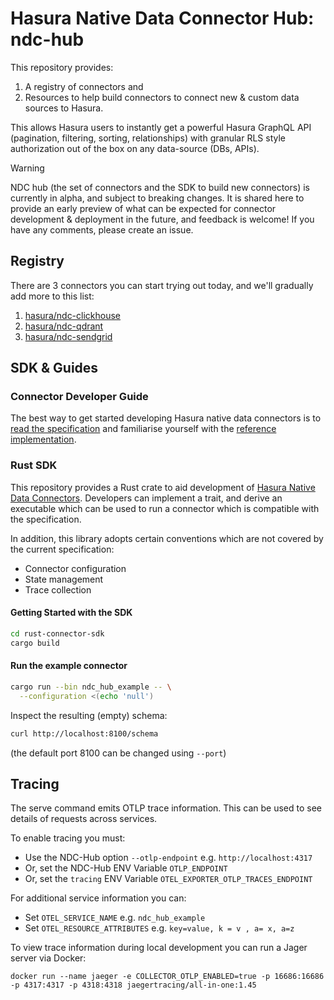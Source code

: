 # Hasura Native Data Connector Hub: ndc-hub

This repository provides:

1. A registry of connectors and
2. Resources to help build connectors to connect new & custom data sources to Hasura.

This allows Hasura users to instantly get a powerful Hasura GraphQL API (pagination, filtering, sorting, relationships) with granular RLS style authorization out of the box on any data-source (DBs, APIs).

> [!WARNING]
> NDC hub (the set of connectors and the SDK to build new connectors) is currently in alpha, and subject to breaking changes. It is shared here to provide an early preview of what can be expected for connector development & deployment in the future, and feedback is welcome! If you have any comments, please create an issue.

## Registry

There are 3 connectors you can start trying out today, and we'll gradually add more to this list:

1. [hasura/ndc-clickhouse](https://github.com/hasura/ndc-clickhouse)
2. [hasura/ndc-qdrant](https://github.com/hasura/ndc-qdrant)
3. [hasura/ndc-sendgrid](https://github.com/hasura/ndc-sendgrid/)

## SDK & Guides

### Connector Developer Guide

The best way to get started developing Hasura native data connectors is to [read the specification](http://hasura.github.io/ndc-spec/) and familiarise yourself with the [reference implementation](https://github.com/hasura/ndc-spec/tree/main/ndc-reference).

### Rust SDK

This repository provides a Rust crate to aid development of [Hasura Native Data Connectors](https://hasura.github.io/ndc-spec/). Developers can implement a trait, and derive an executable which can be used to run a connector which is compatible with the specification.

In addition, this library adopts certain conventions which are not covered by the current specification:

- Connector configuration
- State management
- Trace collection

#### Getting Started with the SDK

```sh
cd rust-connector-sdk
cargo build
```

#### Run the example connector

```sh
cargo run --bin ndc_hub_example -- \
  --configuration <(echo 'null')
```

Inspect the resulting (empty) schema:

```sh
curl http://localhost:8100/schema
```

(the default port 8100 can be changed using `--port`)

## Tracing

The serve command emits OTLP trace information. This can be used to see details of requests across services.

To enable tracing you must:

- Use the NDC-Hub option `--otlp-endpoint` e.g. `http://localhost:4317`
- Or, set the NDC-Hub ENV Variable `OTLP_ENDPOINT`
- Or, set the `tracing` ENV Variable `OTEL_EXPORTER_OTLP_TRACES_ENDPOINT`

For additional service information you can:

- Set `OTEL_SERVICE_NAME` e.g. `ndc_hub_example`
- Set `OTEL_RESOURCE_ATTRIBUTES` e.g. `key=value, k = v , a= x, a=z`

To view trace information during local development you can run a Jager server via Docker:

```
docker run --name jaeger -e COLLECTOR_OTLP_ENABLED=true -p 16686:16686 -p 4317:4317 -p 4318:4318 jaegertracing/all-in-one:1.45
```
